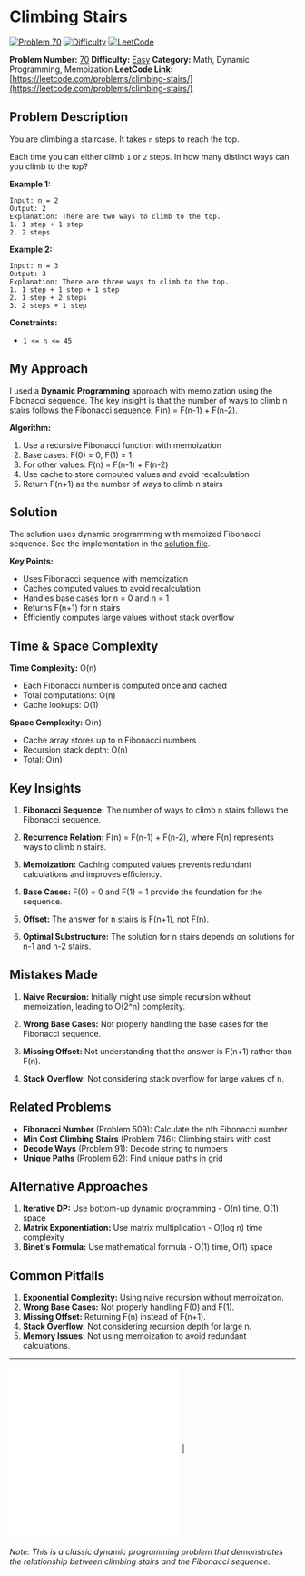 # Climbing Stairs

[![Problem 70](https://img.shields.io/badge/Problem-70-blue?style=for-the-badge&logo=leetcode)](https://leetcode.com/problems/climbing-stairs/)
[![Difficulty](https://img.shields.io/badge/Difficulty-Easy-green?style=for-the-badge)](https://leetcode.com/problemset/?difficulty=EASY)
[![LeetCode](https://img.shields.io/badge/LeetCode-View%20Problem-orange?style=for-the-badge&logo=leetcode)](https://leetcode.com/problems/climbing-stairs/)

**Problem Number:** [70](https://leetcode.com/problems/climbing-stairs/)
**Difficulty:** [Easy](https://leetcode.com/problemset/?difficulty=EASY)
**Category:** Math, Dynamic Programming, Memoization
**LeetCode Link:** [https://leetcode.com/problems/climbing-stairs/](https://leetcode.com/problems/climbing-stairs/)

## Problem Description

You are climbing a staircase. It takes `n` steps to reach the top.

Each time you can either climb `1` or `2` steps. In how many distinct ways can you climb to the top?

**Example 1:**
```
Input: n = 2
Output: 2
Explanation: There are two ways to climb to the top.
1. 1 step + 1 step
2. 2 steps
```

**Example 2:**
```
Input: n = 3
Output: 3
Explanation: There are three ways to climb to the top.
1. 1 step + 1 step + 1 step
2. 1 step + 2 steps
3. 2 steps + 1 step
```

**Constraints:**
- `1 <= n <= 45`

## My Approach

I used a **Dynamic Programming** approach with memoization using the Fibonacci sequence. The key insight is that the number of ways to climb n stairs follows the Fibonacci sequence: F(n) = F(n-1) + F(n-2).

**Algorithm:**
1. Use a recursive Fibonacci function with memoization
2. Base cases: F(0) = 0, F(1) = 1
3. For other values: F(n) = F(n-1) + F(n-2)
4. Use cache to store computed values and avoid recalculation
5. Return F(n+1) as the number of ways to climb n stairs

## Solution

The solution uses dynamic programming with memoized Fibonacci sequence. See the implementation in the [solution file](../exercises/70.climbing-stairs.js).

**Key Points:**
- Uses Fibonacci sequence with memoization
- Caches computed values to avoid recalculation
- Handles base cases for n = 0 and n = 1
- Returns F(n+1) for n stairs
- Efficiently computes large values without stack overflow

## Time & Space Complexity

**Time Complexity:** O(n)
- Each Fibonacci number is computed once and cached
- Total computations: O(n)
- Cache lookups: O(1)

**Space Complexity:** O(n)
- Cache array stores up to n Fibonacci numbers
- Recursion stack depth: O(n)
- Total: O(n)

## Key Insights

1. **Fibonacci Sequence:** The number of ways to climb n stairs follows the Fibonacci sequence.

2. **Recurrence Relation:** F(n) = F(n-1) + F(n-2), where F(n) represents ways to climb n stairs.

3. **Memoization:** Caching computed values prevents redundant calculations and improves efficiency.

4. **Base Cases:** F(0) = 0 and F(1) = 1 provide the foundation for the sequence.

5. **Offset:** The answer for n stairs is F(n+1), not F(n).

6. **Optimal Substructure:** The solution for n stairs depends on solutions for n-1 and n-2 stairs.

## Mistakes Made

1. **Naive Recursion:** Initially might use simple recursion without memoization, leading to O(2^n) complexity.

2. **Wrong Base Cases:** Not properly handling the base cases for the Fibonacci sequence.

3. **Missing Offset:** Not understanding that the answer is F(n+1) rather than F(n).

4. **Stack Overflow:** Not considering stack overflow for large values of n.

## Related Problems

- **Fibonacci Number** (Problem 509): Calculate the nth Fibonacci number
- **Min Cost Climbing Stairs** (Problem 746): Climbing stairs with cost
- **Decode Ways** (Problem 91): Decode string to numbers
- **Unique Paths** (Problem 62): Find unique paths in grid

## Alternative Approaches

1. **Iterative DP:** Use bottom-up dynamic programming - O(n) time, O(1) space
2. **Matrix Exponentiation:** Use matrix multiplication - O(log n) time complexity
3. **Binet's Formula:** Use mathematical formula - O(1) time, O(1) space

## Common Pitfalls

1. **Exponential Complexity:** Using naive recursion without memoization.
2. **Wrong Base Cases:** Not properly handling F(0) and F(1).
3. **Missing Offset:** Returning F(n) instead of F(n+1).
4. **Stack Overflow:** Not considering recursion depth for large n.
5. **Memory Issues:** Not using memoization to avoid redundant calculations.

---

[![Back to Index](../../README.md#-problem-index)](../../README.md#-problem-index) | [![View Solution](../exercises/70.climbing-stairs.js)](../exercises/70.climbing-stairs.js)

*Note: This is a classic dynamic programming problem that demonstrates the relationship between climbing stairs and the Fibonacci sequence.*
